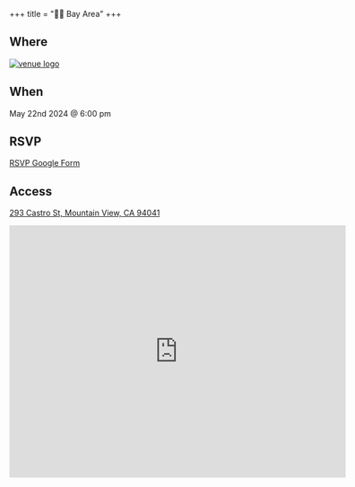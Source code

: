+++
title = "🌅🌉 Bay Area"
+++
<!--If the venue for the month does not have a servicable logo to use here consider omitting or using /images/bayarea/trolleyproblem.png as a place holder-->

## Where
<a href="https://www.inorbit.ai//">![venue logo](/images/logos/inorbit-logo.png)</a>


## When
May 22nd 2024 @ 6:00 pm

## RSVP
<a href="https://forms.gle/e6L2cmhPZPbXzG8g9">RSVP Google Form</a>

## Access

[293 Castro St, Mountain View, CA 94041](https://maps.app.goo.gl/Larnyx6RRcYHvUtW9)
<iframe src="https://www.google.com/maps/embed?pb=!1m18!1m12!1m3!1d6339.7603459384745!2d-122.08202752337257!3d37.392665972084096!2m3!1f0!2f0!3f0!3m2!1i1024!2i768!4f13.1!3m3!1m2!1s0x808fb7487512ed2f%3A0x7a31a1370f80ac27!2sInOrbit%20Robot%20Space!5e0!3m2!1sen!2sus!4v1715042148271!5m2!1sen!2sus" width="600" height="450" style="border:0;" allowfullscreen="" loading="lazy" referrerpolicy="no-referrer-when-downgrade"></iframe>
